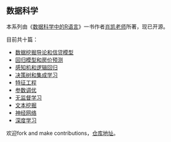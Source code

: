 ## 数据科学

本系列由《[数据科学中的R语言](https://www.amazon.cn/%E5%9B%BE%E4%B9%A6/dp/B011I1FE46)》一书作者[肖凯老师](http://xccds1977.blogspot.com/)所著，现已开源。

目前共十篇：

* [数据挖掘导论和信贷模型](https://yongle.gitbooks.io/datamining/content/w0-introduction/0w.html)
* [回归模型和房价预测](https://yongle.gitbooks.io/datamining/content/w1-regression/1w.html)
* [感知机和逻辑回归](https://yongle.gitbooks.io/datamining/content/w2-preceptron-and-logistic-regression/2w.html)
* [决策树和集成学习](https://yongle.gitbooks.io/datamining/content/w3-decision-tree-and-ensemble-learning/3w.html)
* [特征工程](https://yongle.gitbooks.io/datamining/content/w4-feature-engineering/4w.html)
* [参数调优](https://yongle.gitbooks.io/datamining/content/w5-tuning-parameter/5w.html)
* [无监督学习](https://yongle.gitbooks.io/datamining/content/w6-unsupervised-learning/6w.html)
* [文本挖掘](https://yongle.gitbooks.io/datamining/content/w7-text-mining/7w.html)
* [神经网络](https://yongle.gitbooks.io/datamining/content/w8-neural-network/8w.html)
* [深度学习](https://yongle.gitbooks.io/datamining/content/w9-deep-learning/9w.html)

欢迎fork and make contributions，[仓库地址](https://github.com/lyltj2010/DataMining)。